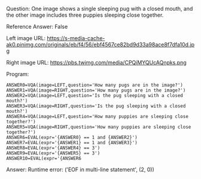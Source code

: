 Question: One image shows a single sleeping pug with a closed mouth, and the other image includes three puppies sleeping close together.

Reference Answer: False

Left image URL: https://s-media-cache-ak0.pinimg.com/originals/eb/f4/56/ebf4567ce82bd9d33a98ace8f7dfa10d.jpg

Right image URL: https://pbs.twimg.com/media/CPQiMYQUcAQnpks.png

Program:

```
ANSWER0=VQA(image=LEFT,question='How many pugs are in the image?')
ANSWER1=VQA(image=RIGHT,question='How many pugs are in the image?')
ANSWER2=VQA(image=LEFT,question='Is the pug sleeping with a closed mouth?')
ANSWER3=VQA(image=RIGHT,question='Is the pug sleeping with a closed mouth?')
ANSWER4=VQA(image=LEFT,question='How many puppies are sleeping close together?')
ANSWER5=VQA(image=RIGHT,question='How many puppies are sleeping close together?')
ANSWER6=EVAL(expr='{ANSWER0} == 1 and {ANSWER2}')
ANSWER7=EVAL(expr='{ANSWER1} == 1 and {ANSWER3}')
ANSWER8=EVAL(expr='{ANSWER4} == 3')
ANSWER9=EVAL(expr='{ANSWER5} == 3')
ANSWER10=EVAL(expr='{ANSWER6
```
Answer: Runtime error: ('EOF in multi-line statement', (2, 0))

